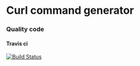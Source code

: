 # Curl command generator

### Quality code

#### Travis ci

[![Build Status](https://travis-ci.org/jean-pasqualini/message-generator.svg?branch=dev)](https://travis-ci.org/jean-pasqualini/message-generator)
